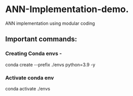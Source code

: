 # ANN-Implementation-demo.
ANN implementation using modular coding

## Important commands:

### Creating Conda envs -
conda create --prefix ./envs python=3.9 -y 

### Activate conda env
conda activate ./envs
